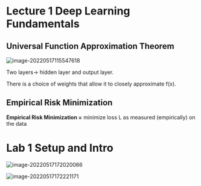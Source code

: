 # Lecture 1 Deep Learning Fundamentals

## Universal Function Approximation Theorem

![image-20220517115547618](https://cdn.jsdelivr.net/gh/nekomiao123/pic/img/image-20220517115547618.png)

Two layers-> hidden layer and output layer.

There is a choice of weights that allow it to closely approximate f(x).



## Empirical Risk Minimization

**Empirical Risk Minimization =** minimize loss L as measured (empirically) on the data



# Lab 1 Setup and Intro

![image-20220517172020066](https://cdn.jsdelivr.net/gh/nekomiao123/pic/img/image-20220517172020066.png)

![image-20220517172221171](https://cdn.jsdelivr.net/gh/nekomiao123/pic/img/image-20220517172221171.png)



